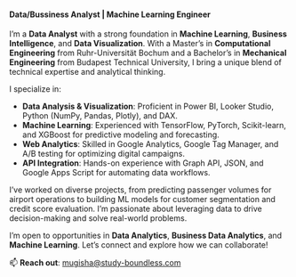 #### Data/Bussiness Analyst | Machine Learning Engineer  

I’m a **Data Analyst** with a strong foundation in **Machine Learning**, **Business Intelligence**, and **Data Visualization**. With a Master’s in **Computational Engineering** from Ruhr-Universität Bochum and a Bachelor’s in **Mechanical Engineering** from Budapest Technical University, I bring a unique blend of technical expertise and analytical thinking.  

I specialize in:  
- **Data Analysis & Visualization**: Proficient in Power BI, Looker Studio, Python (NumPy, Pandas, Plotly), and DAX.  
- **Machine Learning**: Experienced with TensorFlow, PyTorch, Scikit-learn, and XGBoost for predictive modeling and forecasting.  
- **Web Analytics**: Skilled in Google Analytics, Google Tag Manager, and A/B testing for optimizing digital campaigns.  
- **API Integration**: Hands-on experience with Graph API, JSON, and Google Apps Script for automating data workflows.  

I’ve worked on diverse projects, from predicting passenger volumes for airport operations to building ML models for customer segmentation and credit score evaluation. I’m passionate about leveraging data to drive decision-making and solve real-world problems.  

I’m open to opportunities in **Data Analytics**, **Business Data Analytics**, and **Machine Learning**. Let’s connect and explore how we can collaborate!  

📫 **Reach out**: mugisha@study-boundless.com 
